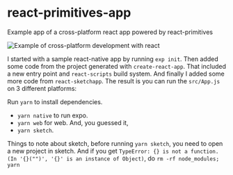 # react-primitives-app
Example app of a cross-platform react app powered by react-primitives

![Example of cross-platform development with react](https://media.giphy.com/media/3o7WIATolBTJDaibbW/giphy.gif)

I started with a sample react-native app by running `exp init`. 
Then added some code from the project generated with `create-react-app`. 
That included a new entry point and `react-scripts` build system. 
And finally I added some more code from `react-sketchapp`.
The result is you can run the `src/App.js` on 3 different platforms:

Run `yarn` to install dependencies.
- `yarn native` to run expo. 
- `yarn web` for web. And, you guessed it, 
- `yarn sketch`.

Things to note about sketch, before running `yarn sketch`, you need to open a new project in sketch.
And if you get `TypeError: {} is not a function. (In '{}("")', '{}' is an instance of Object)`, do `rm -rf node_modules; yarn`
